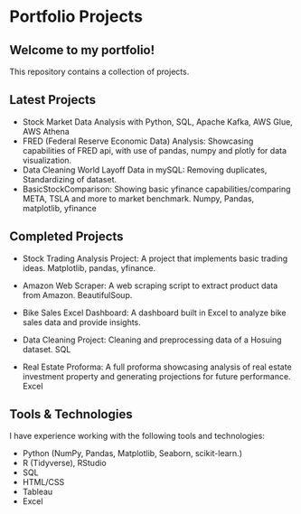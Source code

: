 # Portfolio Projects

## Welcome to my portfolio!

This repository contains a collection of projects.

## Latest Projects
-  Stock Market Data Analysis with Python, SQL, Apache Kafka, AWS Glue, AWS Athena
- FRED (Federal Reserve Economic Data) Analysis: Showcasing capabilities of FRED api, with use of pandas, numpy and plotly for data visualization.
- Data Cleaning World Layoff Data in mySQL: Removing duplicates, Standardizing of dataset.
- BasicStockComparison: Showing basic yfinance capabilities/comparing META, TSLA and more to market benchmark. Numpy, Pandas, matplotlib, yfinance

## Completed Projects

- Stock Trading Analysis Project: A project that implements basic trading ideas. Matplotlib, pandas, yfinance.

- Amazon Web Scraper: A web scraping script to extract product data from Amazon. BeautifulSoup.

- Bike Sales Excel Dashboard: A dashboard built in Excel to analyze bike sales data and provide insights.

- Data Cleaning Project: Cleaning and preprocessing data of a Hosuing dataset. SQL

- Real Estate Proforma: A full proforma showcasing analysis of real estate investment property and generating projections for future performance. Excel

## Tools & Technologies

I have experience working with the following tools and technologies:

- Python (NumPy, Pandas, Matplotlib, Seaborn, scikit-learn.)
- R (Tidyverse), RStudio
- SQL
- HTML/CSS
- Tableau
- Excel

